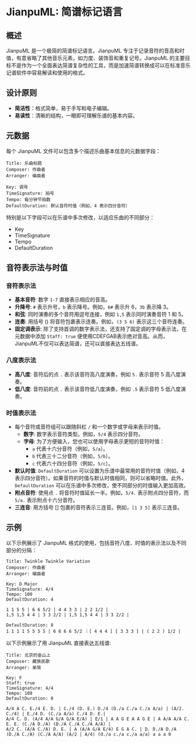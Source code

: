# JianpuML: 简谱标记语言

## 概述

JianpuML 是一个极简的简谱标记语言。JianpuML 专注于记录音符的音高和时值，有意省略了其他音乐元素，如力度、装饰音和重复记号。JianpuML 的主要目标不是作为一个全面表达简谱复杂性的工具，而是加速简谱转换成可以在标准音乐记谱软件中容易解读和使用的格式。

## 设计原则

- **简洁性**：格式简单，易于手写和电子编辑。
- **易读性**：清晰的结构，一眼即可理解乐谱的基本内容。

## 元数据

每个 JianpuML 文件可以包含多个描述乐曲基本信息的元数据字段：

```
Title: 乐曲标题
Composer: 作曲者
Arranger: 编曲者

Key: 调号
TimeSignature: 拍号
Tempo: 每分钟节拍数
DefaultDuration: 默认音符时值（例如，4 表示四分音符）
```

特别是以下字段可以在乐谱中多次修改，以适应乐曲的不同部分：
- Key
- TimeSignature
- Tempo
- DefaultDuration

## 音符表示法与时值

### 音符表示法

- **基本音符**: 数字 `1-7` 直接表示相应的音高。
- **升降号**: `#` 表示升号，`b` 表示降号。例如，`6#` 表示升 6，`3b` 表示降 3。
- **和弦**: 同时演奏的多个音符用逗号连接，例如 `1,5` 表示同时演奏音符 1 和 5。
- **连奏**: 用括号 () 将音符包裹表示连奏。例如，`(3 5 6)` 表示这三个音符连奏。
- **固定调表示**: 除了支持首调的数字表示法，还支持了固定调的字母表示法，在元数据中添加 ```Staff: true``` 便使用CDEFGAB表示绝对音高。从而，JianpuML不仅可以表达简谱，还可以直接表达五线谱。

### 八度表示法

- **高八度**: 音符后的点 `.` 表示该音符高八度演奏，例如 `5.` 表示音符 5 高八度演奏。
- **低八度**: 音符前的点 `.` 表示该音符低八度演奏，例如 `.5` 表示音符 5 低八度演奏。

### 时值表示法

- 每个音符或音符组可以跟随斜杠 `/` 和一个数字或字母来表示时值。
  - **数字**: 数字表示音符类型。例如，`5/4` 表示四分音符。
  - **字母**: 为了方便输入，您也可以使用字母表示更短的音符时值：
    - `a` 代表十六分音符（例如，`5/a`）。
    - `b` 代表三十二分音符（例如，`5/b`）。
    - `c` 代表六十四分音符（例如，`5/c`）。
- **默认时值**: `DefaultDuration` 可以设置为乐谱中最常用的音符时值（例如，4 表示四分音符）。如果音符的时值与默认时值相同，则可以省略时值。此外，`DefaultDuration` 可以在乐谱中多次修改，使不同部分的时值输入更加高效。
- **附点音符**: 使用点 `.` 将音符时值延长一半。例如，`5/4.` 表示附点四分音符，而 `5/a.` 表示附点十六分音符。
- **三连音**: 用方括号 [] 包裹的音符表示三连音。例如，`[1 3 5]` 表示三连音。

## 示例

以下示例展示了 JianpuML 格式的使用，包括音符八度、时值的表示法以及不同部分的分隔：

```
Title: Twinkle Twinkle Variation
Composer: 作曲者
Arranger: 编曲者

Key: D Major
TimeSignature: 4/4
Tempo: 100
DefaultDuration: 4

1 1 5 5 | 6 6 5/2 | 4 4 3 3 | 2 2 1/2 |
1,5 1,5 4 4 | 3 3 2/2 | 1,5 1,5 4 4 | 3 3 2/2 |

DefaultDuration: 8
1 1 1 1 5 5 5 5 | 6 6 6 6 5/2 ｜[ 4 4 4 ] [ 3 3 3 ] | ( 2 2 ) 1/2 |
```

以下示例展示了用 JianpuML 直接表达五线谱:

```
Title: 北京的金山上
Composer: 藏族民歌
Arranger: 单简

Key: F
Staff: true
TimeSignature: 4/4
Tempo: 108
DefaultDuration: 8

A/4 A C. E./4 E. D. | C./4 (D. E.) D./4 (D./a C./a C./a A/a) | (A/2. C./4) | E./4 D. (C./a A/a) C./4 D. E.|
A/4 C. D. (A/4 A/A G/A G/A E/A) | E/1 | A A G E A A G E | A A/A A/A C. E. E. (C./A D./A) (D./A C./A C./A A/A) |
A/2 C. (A/A C./A) D. E. | A (A/A G/A E/4) E G A C. | D. D./A D./A (D./A C./A) (C./A A/A) (A/2 | A/4) (d./a c./a c./a a/a) a a a 0
```
